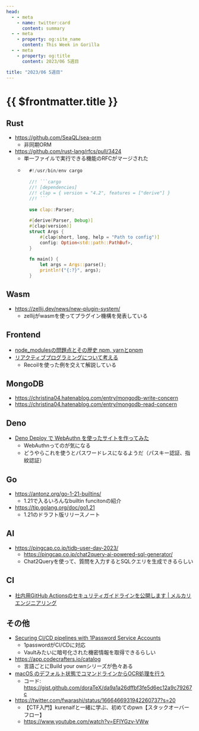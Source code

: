 ```yaml
---
head:
  - - meta
    - name: twitter:card
      content: summary
  - - meta
    - property: og:site_name
      content: This Week in Gorilla
  - - meta
    - property: og:title
      content: 2023/06 5週目

title: "2023/06 5週目"
---
```


# {{ $frontmatter.title }}

## Rust
- https://github.com/SeaQL/sea-orm
  - 非同期ORM
- https://github.com/rust-lang/rfcs/pull/3424
	- 単一ファイルで実行できる機能のRFCがマージされた
	- ```rust
		#!/usr/bin/env cargo
		
		//! ```cargo
		//! [dependencies]
		//! clap = { version = "4.2", features = ["derive"] }
		//! ```
		
		use clap::Parser;
		
		#[derive(Parser, Debug)]
		#[clap(version)]
		struct Args {
		    #[clap(short, long, help = "Path to config")]
		    config: Option<std::path::PathBuf>,
		}
		
		fn main() {
		    let args = Args::parse();
		    println!("{:?}", args);
		}
		```

## Wasm
- https://zellij.dev/news/new-plugin-system/
	- zellijがwasmを使ってプラグイン機構を発表している

## Frontend
- [node_modulesの問題点とその歴史 npm, yarnとpnpm](https://zenn.dev/saggggo/articles/dbd739508ac212)
- [リアクティブプログラミングについて考える](https://future-architect.github.io/articles/20230629a/)
	- Recoilを使った例を交えて解説している

## MongoDB
- https://christina04.hatenablog.com/entry/mongodb-write-concern
- https://christina04.hatenablog.com/entry/mongodb-read-concern

## Deno
- [Deno Deploy で WebAuthn を使ったサイトを作ってみた](https://jinjor-labo.hatenablog.com/entry/2023/06/18/003557)
	- WebAuthnってのが気になる
	- どうやらこれを使うとパスワードレスになるようだ（パスキー認証、指紋認証）

## Go
- https://antonz.org/go-1-21-builtins/
	- 1.21で入るいろんなbuiltin funcitonの紹介
- https://tip.golang.org/doc/go1.21
	- 1.21のドラフト版リリースノート

## AI
- https://pingcap.co.jp/tidb-user-day-2023/
	- https://pingcap.co.jp/chat2query-ai-powered-sql-generator/
	- Chat2Queryを使って、質問を入力するとSQLクエリを生成できるらしい

## CI
- [社内用GitHub Actionsのセキュリティガイドラインを公開します | メルカリエンジニアリング](https://engineering.mercari.com/blog/entry/20230609-github-actions-guideline/) 

## その他
- [Securing CI/CD pipelines with 1Password Service Accounts](https://blog.1password.com/1password-service-accounts/)
	- 1passwordがCI/CDに対応
	- Vaultみたいに暗号化された機密情報を取得できるらしい
- https://app.codecrafters.io/catalog
	- 言語ごとにBuild your ownシリーズが色々ある
- [macOS のデフォルト状態でコマンドラインからOCR処理を行う](https://doratex.hatenablog.jp/entry/20230629/1687977178)
	- コード: https://gist.github.com/doraTeX/da9a1a26dffbf3fe5d6ec12a9c79267c
- https://twitter.com/fwarashi/status/1666466931942260737?s=20
	- 【CTF入門】kurenaifと一緒に学ぶ、初めてのpwn【スタックオーバーフロー】
	- https://www.youtube.com/watch?v=EFIYGzv-VWw
